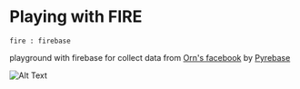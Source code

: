 # Playing with FIRE

`fire : firebase `

playground with firebase for collect data from [Orn's facebook](https://facebook.com/bnk48official.orn/
) by [Pyrebase](https://github.com/thisbejim/Pyrebase)

![Alt Text](yo.gif)

